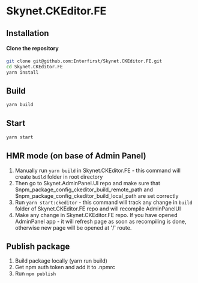 # Skynet.CKEditor.FE

## Installation

#### Clone the repository

```bash
git clone git@github.com:Interfirst/Skynet.CKEditor.FE.git
cd Skynet.CKEditor.FE
yarn install
```

## Build

```bash
yarn build
```

## Start

```bash
yarn start
```

## HMR mode (on base of Admin Panel)

1. Manually run `yarn build` in Skynet.CKEditor.FE - this command will create `build` folder in root directory
2. Then go to Skynet.AdminPanel.UI repo and make sure that $npm_package_config_ckeditor_build_remote_path and $npm_package_config_ckeditor_build_local_path are set correctly
3. Run `yarn start:ckeditor` - this command will track any change in `build` folder of Skynet.CKEditor.FE repo and will recompile AdminPanelUI
4. Make any change in Skynet.CKEditor.FE repo. If you have opened AdminPanel app - it will refresh page as soon as recompiling is done, otherwise new page will be opened at '/' route.

## Publish package

1. Build package locally (yarn run build)
2. Get npm auth token and add it to .npmrc
3. Run `npm publish`
